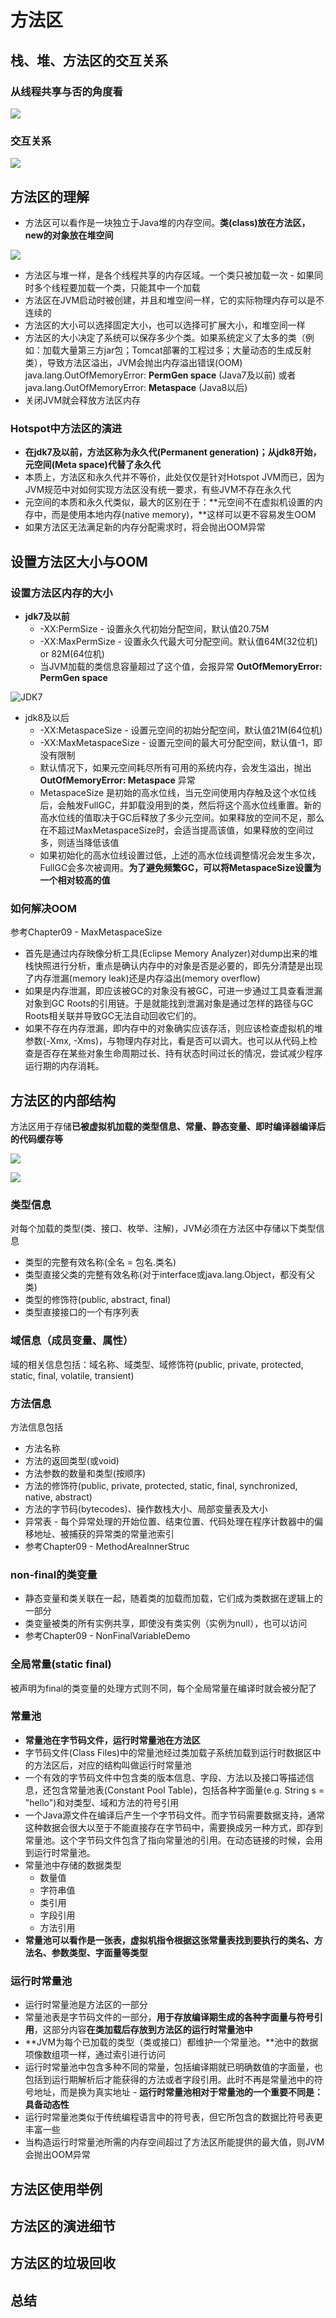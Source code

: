 # 方法区

## 栈、堆、方法区的交互关系

### 从线程共享与否的角度看

![](.gitbook/assets/screen-shot-2021-08-13-at-11.34.22-pm.png)

### 交互关系

![](.gitbook/assets/screen-shot-2021-08-13-at-11.35.07-pm.png)

## 方法区的理解

* 方法区可以看作是一块独立于Java堆的内存空间。**类\(class\)放在方法区，new的对象放在堆空间**

![](.gitbook/assets/screen-shot-2021-08-14-at-11.28.50-pm.png)

* 方法区与堆一样，是各个线程共享的内存区域。一个类只被加载一次 - 如果同时多个线程要加载一个类，只能其中一个加载
* 方法区在JVM启动时被创建，并且和堆空间一样，它的实际物理内存可以是不连续的
* 方法区的大小可以选择固定大小，也可以选择可扩展大小，和堆空间一样
* 方法区的大小决定了系统可以保存多少个类。如果系统定义了太多的类（例如：加载大量第三方jar包；Tomcat部署的工程过多；大量动态的生成反射类），导致方法区溢出，JVM会抛出内存溢出错误\(OOM\) java.lang.OutOfMemoryError: **PermGen space** \(Java7及以前\) 或者 java.lang.OutOfMemoryError: **Metaspace** \(Java8以后\)
* 关闭JVM就会释放方法区内存

### Hotspot中方法区的演进

* **在jdk7及以前，方法区称为永久代\(Permanent generation\)；从jdk8开始，元空间\(Meta space\)代替了永久代**
* 本质上，方法区和永久代并不等价，此处仅仅是针对Hotspot JVM而已，因为JVM规范中对如何实现方法区没有统一要求，有些JVM不存在永久代
* 元空间的本质和永久代类似，最大的区别在于：**元空间不在虚拟机设置的内存中，而是使用本地内存\(native memory\)，**这样可以更不容易发生OOM
* 如果方法区无法满足新的内存分配需求时，将会抛出OOM异常

## 设置方法区大小与OOM

### 设置方法区内存的大小

* **jdk7及以前**
  * -XX:PermSize - 设置永久代初始分配空间，默认值20.75M
  * -XX:MaxPermSize - 设置永久代最大可分配空间。默认值64M\(32位机\) or 82M\(64位机\)
  * 当JVM加载的类信息容量超过了这个值，会报异常 **OutOfMemoryError: PermGen space**

![JDK7](.gitbook/assets/screen-shot-2021-08-16-at-3.25.52-pm.png)

* jdk8及以后
  * -XX:MetaspaceSize - 设置元空间的初始分配空间，默认值21M\(64位机\)
  * -XX:MaxMetaspaceSize - 设置元空间的最大可分配空间，默认值-1，即没有限制
  * 默认情况下，如果元空间耗尽所有可用的系统内存，会发生溢出，抛出**OutOfMemoryError: Metaspace** 异常
  * MetaspaceSize 是初始的高水位线，当元空间使用内存触及这个水位线后，会触发FullGC，并卸载没用到的类，然后将这个高水位线重置。新的高水位线的值取决于GC后释放了多少元空间。如果释放的空间不足，那么在不超过MaxMetaspaceSize时，会适当提高该值，如果释放的空间过多，则适当降低该值
  * 如果初始化的高水位线设置过低，上述的高水位线调整情况会发生多次，FullGC会多次被调用。**为了避免频繁GC，可以将MetaspaceSize设置为一个相对较高的值**

### **如何解决OOM**

参考Chapter09 - MaxMetaspaceSize

* 首先是通过内存映像分析工具\(Eclipse Memory Analyzer\)对dump出来的堆栈快照进行分析，重点是确认内存中的对象是否是必要的，即先分清楚是出现了内存泄漏\(memory leak\)还是内存溢出\(memory overflow\)
* 如果是内存泄漏，即应该被GC的对象没有被GC，可进一步通过工具查看泄漏对象到GC Roots的引用链。于是就能找到泄漏对象是通过怎样的路径与GC Roots相关联并导致GC无法自动回收它们的。
* 如果不存在内存泄漏，即内存中的对象确实应该存活，则应该检查虚拟机的堆参数\(-Xmx, -Xms\)，与物理内存对比，看是否可以调大。也可以从代码上检查是否存在某些对象生命周期过长、持有状态时间过长的情况，尝试减少程序运行期的内存消耗。

## 方法区的内部结构

方法区用于存储**已被虚拟机加载的类型信息、常量、静态变量、即时编译器编译后的代码缓存等**

![](.gitbook/assets/screen-shot-2021-08-16-at-5.12.18-pm.png)

![](.gitbook/assets/screen-shot-2021-08-16-at-5.12.42-pm.png)

### 类型信息

对每个加载的类型\(类、接口、枚举、注解\)，JVM必须在方法区中存储以下类型信息

* 类型的完整有效名称\(全名 = 包名.类名\)
* 类型直接父类的完整有效名称\(对于interface或java.lang.Object，都没有父类\)
* 类型的修饰符\(public, abstract, final\)
* 类型直接接口的一个有序列表

### 域信息（成员变量、属性）

域的相关信息包括：域名称、域类型、域修饰符\(public, private, protected, static, final, volatile, transient\)

### 方法信息

方法信息包括

* 方法名称
* 方法的返回类型\(或void\)
* 方法参数的数量和类型\(按顺序\)
* 方法的修饰符\(public, private, protected, static, final, synchronized, native, abstract\)
* 方法的字节码\(bytecodes\)、操作数栈大小、局部变量表及大小
* 异常表 - 每个异常处理的开始位置、结束位置、代码处理在程序计数器中的偏移地址、被捕获的异常类的常量池索引
* 参考Chapter09 - MethodAreaInnerStruc

### non-final的类变量

* 静态变量和类关联在一起，随着类的加载而加载，它们成为类数据在逻辑上的一部分
* 类变量被类的所有实例共享，即使没有类实例（实例为null），也可以访问
* 参考Chapter09 - NonFinalVariableDemo

### 全局常量\(static final\)

被声明为final的类变量的处理方式则不同，每个全局常量在编译时就会被分配了

### 常量池

* **常量池在字节码文件，运行时常量池在方法区**
* 字节码文件\(Class Files\)中的常量池经过类加载子系统加载到运行时数据区中的方法区后，对应的结构叫做运行时常量池
* 一个有效的字节码文件中包含类的版本信息、字段、方法以及接口等描述信息，还包含常量池表\(Constant Pool Table\)，包括各种字面量\(e.g. String s = "hello"\)和对类型、域和方法的符号引用
* 一个Java源文件在编译后产生一个字节码文件。而字节码需要数据支持，通常这种数据会很大以至于不能直接存在字节码中，需要换成另一种方式，即存到常量池。这个字节码文件包含了指向常量池的引用。在动态链接的时候，会用到运行时常量池。
* 常量池中存储的数据类型
  * 数量值
  * 字符串值
  * 类引用
  * 字段引用
  * 方法引用
* **常量池可以看作是一张表，虚拟机指令根据这张常量表找到要执行的类名、方法名、参数类型、字面量等类型**

### **运行时常量池**

* 运行时常量池是方法区的一部分
* 常量池表是字节码文件的一部分，**用于存放编译期生成的各种字面量与符号引用**，这部分内容**在类加载后存放到方法区的运行时常量池中**
* **JVM为每个已加载的类型（类或接口）都维护一个常量池。**池中的数据项像数组项一样，通过索引进行访问
* 运行时常量池中包含多种不同的常量，包括编译期就已明确数值的字面量，也包括到运行期解析后才能获得的方法或者字段引用。此时不再是常量池中的符号地址，而是换为真实地址 - **运行时常量池相对于常量池的一个重要不同是：具备动态性**
* 运行时常量池类似于传统编程语言中的符号表，但它所包含的数据比符号表更丰富一些
* 当构造运行时常量池所需的内存空间超过了方法区所能提供的最大值，则JVM会抛出OOM异常

## 方法区使用举例

## 方法区的演进细节

## 方法区的垃圾回收

## 总结

